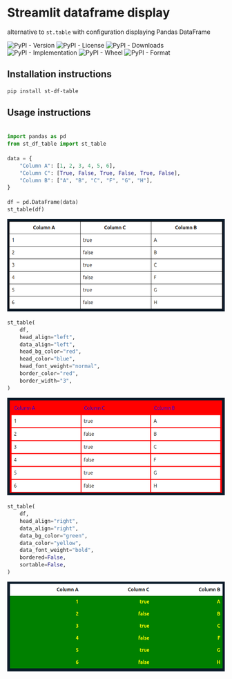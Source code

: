 # Streamlit dataframe display
alternative to `st.table` with configuration displaying Pandas DataFrame


![PyPI - Version](https://img.shields.io/pypi/v/st-df-table)
![PyPI - License](https://img.shields.io/pypi/l/st-df-table)
![PyPI - Downloads](https://img.shields.io/pypi/dm/st-df-table)
![PyPI - Implementation](https://img.shields.io/pypi/implementation/st-df-table)
![PyPI - Wheel](https://img.shields.io/pypi/wheel/st-df-table)
![PyPI - Format](https://img.shields.io/pypi/format/st-df-table)

## Installation instructions

```sh
pip install st-df-table
```

## Usage instructions

```python

import pandas as pd
from st_df_table import st_table

data = {
    "Column A": [1, 2, 3, 4, 5, 6],
    "Column C": [True, False, True, False, True, False],
    "Column B": ["A", "B", "C", "F", "G", "H"],
}

df = pd.DataFrame(data)
st_table(df)

```
![table-1](https://raw.githubusercontent.com/mysiar-org/st-table/refs/heads/master/doc/table1.png)

```python
st_table(
    df,
    head_align="left",
    data_align="left",
    head_bg_color="red",
    head_color="blue",
    head_font_weight="normal",
    border_color="red",
    border_width="3",
)
```
![table-2](https://raw.githubusercontent.com/mysiar-org/st-table/refs/heads/master/doc/table2.png)

```python
st_table(
    df,
    head_align="right",
    data_align="right",
    data_bg_color="green",
    data_color="yellow",
    data_font_weight="bold",
    bordered=False,
    sortable=False,
)
```
![table-3](https://raw.githubusercontent.com/mysiar-org/st-table/refs/heads/master/doc/table3.png)
